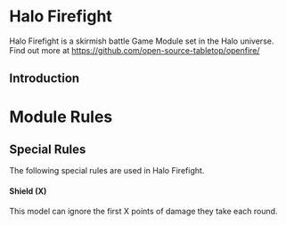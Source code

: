 # Halo Firefight

Halo Firefight is a skirmish battle Game Module set in the Halo universe. Find out more at https://github.com/open-source-tabletop/openfire/

## Introduction

# Module Rules

## Special Rules

The following special rules are used in Halo Firefight.

#### Shield (X)

This model can ignore the first X points of damage they take each round.